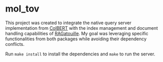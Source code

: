 # mol_tov

This project was created to integrate the native query server implementation from [ColBERT](https://github.com/stanford-futuredata/ColBERT) with the index management and document handling capabilities of [RAGatouille](https://github.com/bclavie/RAGatouille). My goal was leveraging specific functionalities from both packages while avoiding their dependency conflicts.

Run `make install` to install the dependencies and `make` to run the server.
